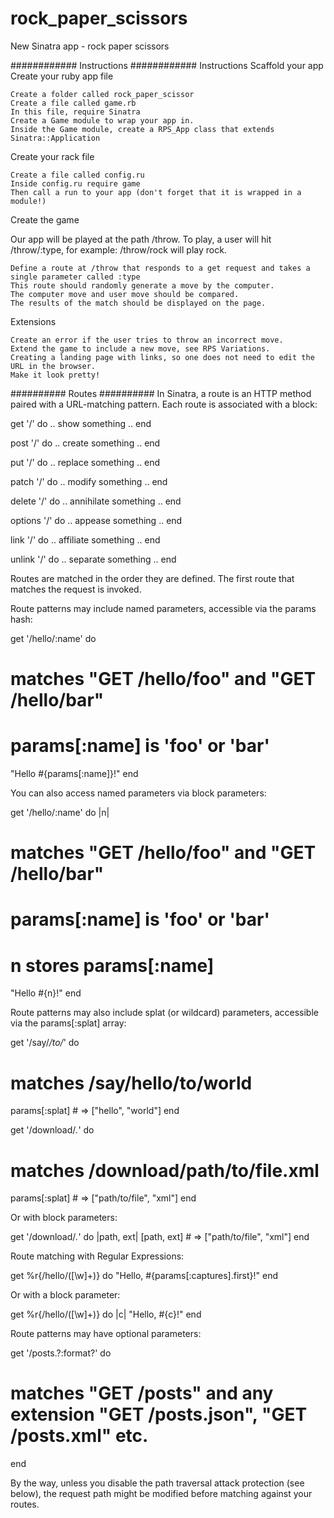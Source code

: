 rock_paper_scissors
===================

New Sinatra app - rock paper scissors

############
Instructions
############
Instructions
Scaffold your app
Create your ruby app file

    Create a folder called rock_paper_scissor
    Create a file called game.rb
    In this file, require Sinatra
    Create a Game module to wrap your app in.
    Inside the Game module, create a RPS_App class that extends Sinatra::Application

Create your rack file

    Create a file called config.ru
    Inside config.ru require game
    Then call a run to your app (don't forget that it is wrapped in a module!)

Create the game

Our app will be played at the path /throw. To play, a user will hit /throw/:type, for example: /throw/rock will play rock.

    Define a route at /throw that responds to a get request and takes a single parameter called :type
    This route should randomly generate a move by the computer.
    The computer move and user move should be compared.
    The results of the match should be displayed on the page.

Extensions

    Create an error if the user tries to throw an incorrect move.
    Extend the game to include a new move, see RPS Variations.
    Creating a landing page with links, so one does not need to edit the URL in the browser.
    Make it look pretty!






##########
Routes
##########
In Sinatra, a route is an HTTP method paired with a URL-matching pattern. Each route is associated with a block:

get '/' do
  .. show something ..
end

post '/' do
  .. create something ..
end

put '/' do
  .. replace something ..
end

patch '/' do
  .. modify something ..
end

delete '/' do
  .. annihilate something ..
end

options '/' do
  .. appease something ..
end

link '/' do
  .. affiliate something ..
end

unlink '/' do
  .. separate something ..
end

Routes are matched in the order they are defined. The first route that matches the request is invoked.

Route patterns may include named parameters, accessible via the params hash:

get '/hello/:name' do
  # matches "GET /hello/foo" and "GET /hello/bar"
  # params[:name] is 'foo' or 'bar'
  "Hello #{params[:name]}!"
end

You can also access named parameters via block parameters:

get '/hello/:name' do |n|
  # matches "GET /hello/foo" and "GET /hello/bar"
  # params[:name] is 'foo' or 'bar'
  # n stores params[:name]
  "Hello #{n}!"
end

Route patterns may also include splat (or wildcard) parameters, accessible via the params[:splat] array:

get '/say/*/to/*' do
  # matches /say/hello/to/world
  params[:splat] # => ["hello", "world"]
end

get '/download/*.*' do
  # matches /download/path/to/file.xml
  params[:splat] # => ["path/to/file", "xml"]
end

Or with block parameters:

get '/download/*.*' do |path, ext|
  [path, ext] # => ["path/to/file", "xml"]
end

Route matching with Regular Expressions:

get %r{/hello/([\w]+)} do
  "Hello, #{params[:captures].first}!"
end

Or with a block parameter:

get %r{/hello/([\w]+)} do |c|
  "Hello, #{c}!"
end

Route patterns may have optional parameters:

get '/posts.?:format?' do
  # matches "GET /posts" and any extension "GET /posts.json", "GET /posts.xml" etc.
end

By the way, unless you disable the path traversal attack protection (see below), the request path might be modified before matching against your routes.